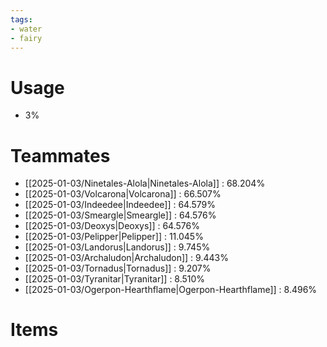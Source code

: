 ```yaml
---
tags:
- water
- fairy
---
```

# Usage
- 3%
# Teammates
- [[2025-01-03/Ninetales-Alola|Ninetales-Alola]] : 68.204%
- [[2025-01-03/Volcarona|Volcarona]] : 66.507%
- [[2025-01-03/Indeedee|Indeedee]] : 64.579%
- [[2025-01-03/Smeargle|Smeargle]] : 64.576%
- [[2025-01-03/Deoxys|Deoxys]] : 64.576%
- [[2025-01-03/Pelipper|Pelipper]] : 11.045%
- [[2025-01-03/Landorus|Landorus]] : 9.745%
- [[2025-01-03/Archaludon|Archaludon]] : 9.443%
- [[2025-01-03/Tornadus|Tornadus]] : 9.207%
- [[2025-01-03/Tyranitar|Tyranitar]] : 8.510%
- [[2025-01-03/Ogerpon-Hearthflame|Ogerpon-Hearthflame]] : 8.496%
# Items